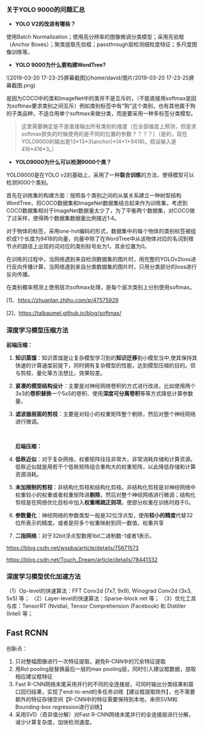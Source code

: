 ### 关于YOLO 9000的问题汇总

- **YOLO V2的改进有哪些？**

使用Batch Normalization；使用高分辨率的图像微调分类模型；采用先验框（Anchor Boxes）；聚类提取先验框；passthrough层检测细粒度特征；多尺度图像训练等。

- **YOLO 9000为什么要构建WordTree?**

![2019-03-20 17-23-25屏幕截图](/home/david/图片/2019-03-20 17-23-25屏幕截图.png)

是因为COCO中的类和ImageNet中的类并不是互斥的，（不能直接用softmax是因为softmax要求类别之间互斥）例如类别标签中有“狗”这个类别，也有其他属于狗的子类品种，不适合用单个softmax来做分类，而是要采用一种多标签分类模型。

> 这里需要确定是不是直接输出所有类别的维度（在全部维度上预测，但是求softmax损失的时候使用的是不同的位置的参数？？？？）（是的，现在YOLO9000的输出是13\*13\*3(anchor)\*(4+1+9418)。假设输入是416\*416\*3。）

- **YOLO9000为什么可以检测9000个类？**

YOLO9000是在YOLO v2的基础上，采用了一种**联合训练**的方法，使得模型可以检测9000个类别。

首先在训练集的构建方面：按照各个类别之间的从属关系建立一种树型结构WordTree，将COCO数据集和ImageNet数据集结合起来作为训练集，考虑到COCO数据集相对于ImageNet数据量太少了，为了平衡两个数据集，对COCO做了过采样，使得两个数据集数据量比例接近1:4。

对于物体的标签，采用one-hot编码的形式，数据集中的每个物体的类别标签被组织成1个长度为9418的向量，向量中除了在WordTree中从该物体对应的名词到根节点的路径上出现的词对应的类别标号处为1，其余位置为0。

在训练的过程中，当网络遇到来自检测数据集的图片时，用完整的YOLOv2loss进行反向传播计算，当网络遇到来自分类数据集的图片时，只用分类部分的loss进行反向传播。

在类别概率预测上使用层次softmax处理，是每个层次类别上分别使用softmax。



[1]、https://zhuanlan.zhihu.com/p/47575929

[2]、https://talbaumel.github.io/blog/softmax/



### 深度学习模型压缩方法

**前端压缩：**

1. **知识蒸馏**：知识蒸馏是让复杂模型学习到的**知识迁移**到小模型当中,使其保持其快速的计算速度前提下，同时拥有复杂模型的性能，达到模型压缩的目的。但与剪枝、量化等方法想比，效果较差。

2. **紧凑的模型结构设计**：主要是对神经网络卷积的方式进行改进，比如使用两个3x3的**卷积替换**一个5x5的卷积、使用**深度可分离卷积**等等方式降低计算参数量。

3. **滤波器层面的剪枝**：主要是对较小的权重矩阵整个剔除，然后对整个神经网络进行微调。

   ​

   **后端压缩：**


1. **低秩近似**：对于复杂网络，权重矩阵往往非常大，非常消耗存储和计算资源。低秩近似就是用若干个低秩矩阵组合重构大的权重矩阵，以此降低存储和计算资源消耗。
2. **未加限制的剪枝**：非结构化剪枝和结构化剪枝。非结构化剪枝是对神经网络中权重较小的权重或者权重矩阵进**剔除**，然后对整个神经网络进行微调；结构化剪枝是在网络优化目标中加入**权重稀疏正则项**，使部分权重在训练时趋于0。
3. **参数量化**：神经网络的参数类型一般是32位浮点型，使用**较小的精度**代替32位所表示的精度。或者是将多个权重映射到同一数值，权重共享
4. **二指网络**：对于32bit浮点型数用1bit二进制数-1或者1表示。

<https://blog.csdn.net/wspba/article/details/75671573> 

https://blog.csdn.net/Touch_Dream/article/details/78441332

### 深度学习模型优化加速方法

（1）Op-level的快速算法：FFT Conv2d (7x7, 9x9), Winograd Conv2d (3x3, 5x5) 等；
（2）Layer-level的快速算法：Sparse-block net 等；
（3）优化工具与库：TensorRT (Nvidia), Tensor Comprehension (Facebook) 和 Distiller (Intel) 等；

## Fast RCNN

创新点：

1. 只对整幅图像进行一次特征提取，避免R-CNN中的冗余特征提取
2. 用RoI pooling层替换最后一层的max pooling层，同时引入建议框数据，提取相应建议框特征
3. Fast R-CNN网络末尾采用并行的不同的全连接层，可同时输出分类结果和窗口回归结果，实现了end-to-end的多任务训练【建议框提取除外】，也不需要额外的特征存储空间【R-CNN中的特征需要保持到本地，来供SVM和Bounding-box regression进行训练】
4. 采用SVD（奇异值分解）对Fast R-CNN网络末尾并行的全连接层进行分解，减少计算复杂度，加快检测速度。



